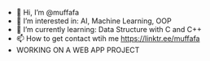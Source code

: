 - 👋 Hi, I’m @muffafa
- 👀 I’m interested in: AI, Machine Learning, OOP
- 🌱 I’m currently learning: Data Structure with C and C++    
- 📫 How to get contact wtih me https://linktr.ee/muffafa
- WORKING ON A WEB APP PROJECT
<!---
muffafa/muffafa is a ✨ special ✨ repository because its `README.md` (this file) appears on your GitHub profile.
You can click the Preview link to take a look at your changes.
--->
